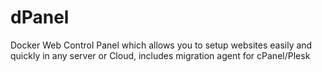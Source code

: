 dPanel
======

Docker Web Control Panel which allows you to setup websites easily and quickly in any server or Cloud, includes migration agent for cPanel/Plesk
